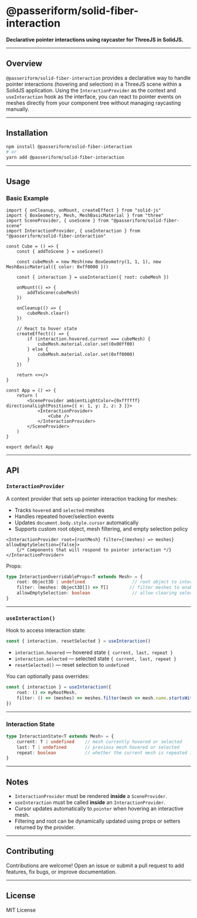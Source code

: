 # @passeriform/solid-fiber-interaction

**Declarative pointer interactions using raycaster for ThreeJS in SolidJS.**

---

## Overview

`@passeriform/solid-fiber-interaction` provides a declarative way to handle pointer interactions (hovering and selection) in a ThreeJS scene within a SolidJS application. Using the `InteractionProvider` as the context and `useInteraction` hook as the interface, you can react to pointer events on meshes directly from your component tree without managing raycasting manually.

---

## Installation

```bash
npm install @passeriform/solid-fiber-interaction
# or
yarn add @passeriform/solid-fiber-interaction
```

---

## Usage

### Basic Example

```tsx
import { onCleanup, onMount, createEffect } from "solid-js"
import { BoxGeometry, Mesh, MeshBasicMaterial } from "three"
import SceneProvider, { useScene } from "@passeriform/solid-fiber-scene"
import InteractionProvider, { useInteraction } from "@passeriform/solid-fiber-interaction"

const Cube = () => {
    const { addToScene } = useScene()

    const cubeMesh = new Mesh(new BoxGeometry(1, 1, 1), new MeshBasicMaterial({ color: 0xff0000 }))

    const { interaction } = useInteraction({ root: cubeMesh })

    onMount(() => {
        addToScene(cubeMesh)
    })

    onCleanup(() => {
        cubeMesh.clear()
    })

    // React to hover state
    createEffect(() => {
        if (interaction.hovered.current === cubeMesh) {
            cubeMesh.material.color.set(0x00ff00)
        } else {
            cubeMesh.material.color.set(0xff0000)
        }
    })

    return <></>
}

const App = () => {
    return (
        <SceneProvider ambientLightColor={0xffffff} directionalLightPosition={{ x: 1, y: 2, z: 3 }}>
            <InteractionProvider>
                <Cube />
            </InteractionProvider>
        </SceneProvider>
    )
}

export default App
```

---

## API

### `InteractionProvider`

A context provider that sets up pointer interaction tracking for meshes:

- Tracks `hovered` and `selected` meshes
- Handles repeated hover/selection events
- Updates `document.body.style.cursor` automatically
- Supports custom root object, mesh filtering, and empty selection policy

```tsx
<InteractionProvider root={rootMesh} filter={(meshes) => meshes} allowEmptySelection={false}>
    {/* Components that will respond to pointer interaction */}
</InteractionProvider>
```

Props:

```ts
type InteractionOverridableProps<T extends Mesh> = {
    root: Object3D | undefined                  // root object to interact with
    filter: (meshes: Object3D[]) => T[]        // filter meshes to enable interaction
    allowEmptySelection: boolean                // allow clearing selection on click
}
```

---

### `useInteraction()`

Hook to access interaction state:

```ts
const { interaction, resetSelected } = useInteraction()
```

- `interaction.hovered` — hovered state `{ current, last, repeat }`
- `interaction.selected` — selected state `{ current, last, repeat }`
- `resetSelected()` — reset selection to `undefined`

You can optionally pass overrides:

```ts
const { interaction } = useInteraction({
    root: () => myRootMesh,
    filter: () => (meshes) => meshes.filter(mesh => mesh.name.startsWith("clickable")),
})
```

---

### Interaction State

```ts
type InteractionState<T extends Mesh> = {
    current: T | undefined    // mesh currently hovered or selected
    last: T | undefined       // previous mesh hovered or selected
    repeat: boolean           // whether the current mesh is repeated interaction
}
```

---

## Notes

- `InteractionProvider` must be rendered **inside** a `SceneProvider`.
- `useInteraction` must be called **inside** an `InteractionProvider`.
- Cursor updates automatically to `pointer` when hovering an interactive mesh.
- Filtering and root can be dynamically updated using props or setters returned by the provider.

---

## Contributing

Contributions are welcome! Open an issue or submit a pull request to add features, fix bugs, or improve documentation.

---

## License

MIT License
